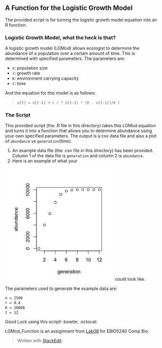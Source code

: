 ﻿
## A Function for the Logistic Growth Model
The provided script is for turning the logistic growth model equation into an R function. 

### Logistic Growth Model, what the heck is that?
A logistic growth model (LGMod) allows ecologist to determine the abundance of a population over a certain amount of time. This is determined with specified parameters. The parameters are:

* `n`: population size
* `r`:  growth rate
* `K`: environment carrying capacity
* `t`: time

And the equation for this model is as follows: 
> `n[t] = n[t-1] + ( r * n[t-1] * (K - n[t-1])/K )`

### The Script 
This provided script (the .R file in this directory) takes this LGMod equation and turns it into a function that allows you to determine abundance using your own specified parameters. The output is a csv data file and also a plot of `abundance` vs `generation`(time). 
1. An example data file (the .csv file in this directory) has been provided. Column 1 of the data file is `generation` and column 2 is `abundance`. 
2. Here is an example of what your ![plot]( https://github.com/livefromblessings-pc/CompBioLandH/blob/master/Labs/Lab08/LGMod_Function_plot.jpeg) could look like.

The parameters used to generate the example data are:
```
n = 2500
r = 0.8
K = 10000
t = 12
```
Good Luck using this script! :bowtie: :octocat:

LGMod_Function is an assignment from [Lab08](https://github.com/flaxmans/CompBio_on_git/blob/master/Labs/Lab08/Lab08_documentation_and_metadata.md) for EBIO5240 Comp Bio.

> Written with [StackEdit](https://stackedit.io/).
